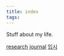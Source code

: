 ```yaml
---
title: index
tags:
---
```

Stuff about my life. 

[research](/research)
[journal](/journal)
[입시](/%EC%9E%85%EC%8B%9C)
